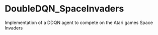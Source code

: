 # DoubleDQN_SpaceInvaders
Implementation of a DDQN agent to compete on the Atari games Space Invaders
